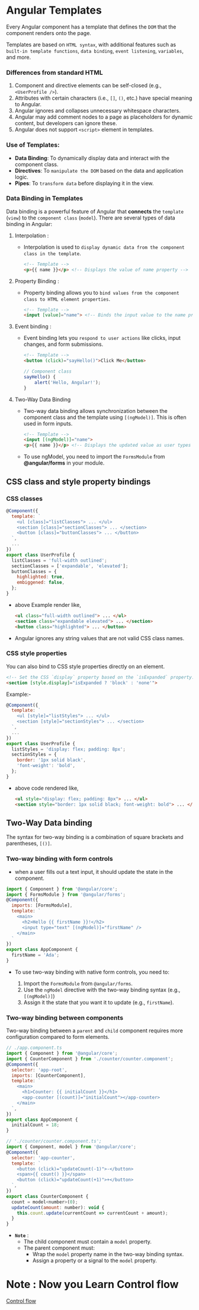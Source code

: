 # Angular Templates

Every Angular component has a template that defines the `DOM` that the component renders onto the page.

Templates are based on `HTML syntax`, with additional features such as `built-in template functions`, `data binding`, `event listening`, `variables`, and more.

### Differences from standard HTML

1. Component and directive elements can be self-closed (e.g., `<UserProfile />`).
2. Attributes with certain characters (i.e., `[]`, `()`, etc.) have special meaning to Angular.
3. Angular ignores and collapses unnecessary whitespace characters.
4. Angular may add comment nodes to a page as placeholders for dynamic content, but developers can ignore these.
5. Angular does not support `<script>` element in templates.

### Use of Templates:
- **Data Binding**: To dynamically display data and interact with the component class.
- **Directives**: To `manipulate the DOM` based on the data and application logic.
- **Pipes**: To `transform data` before displaying it in the view.

<!-- ## Binding dynamic text, properties and attributes

In Angular, a binding creates a `dynamic connection between a component's template and its data`. This connection ensures that changes to the component's data automatically update the rendered template.

### Render dynamic text with text interpolation

- You can bind dynamic text in templates with `double curly braces`, which tells Angular that it is responsible for the expression inside and ensuring it is updated correctly. This is called **text interpolation**.

```js
@Component({
  template: `
    <p>Your color preference is {{ theme }}.</p>
  `,
  ...
})
export class AppComponent {
  theme = 'dark';
}
``` -->

### Data Binding in Templates

Data binding is a powerful feature of Angular that **connects** the `template` (`view`) to the `component class` (`model`). There are several types of data binding in Angular:

1. Interpolation :
    - Interpolation is used to `display dynamic data from the component class in the template`.

        ```html
        <!-- Template -->
        <p>{{ name }}</p> <!-- Displays the value of name property -->
        ```

2. Property Binding :
    - Property binding allows you to `bind values from the component class to HTML element properties`.

        ```html
        <!-- Template -->
        <input [value]="name"> <!-- Binds the input value to the name property -->
        ```
3. Event binding :
    - Event binding lets you `respond to user actions` like clicks, input changes, and form submissions.

        ```html
        <!-- Template -->
        <button (click)="sayHello()">Click Me</button>
        ```

        ```js
        // Component class
        sayHello() {
            alert('Hello, Angular!');
        }
        ```
4. Two-Way Data Binding
    - Two-way data binding allows synchronization between the component class and the template using `[(ngModel)]`. This is often used in form inputs.

        ```html
        <!-- Template -->
        <input [(ngModel)]="name">
        <p>{{ name }}</p> <!-- Displays the updated value as user types -->
        ```
    - To use ngModel, you need to import the `FormsModule` from **@angular/forms** in your module.


## CSS class and style property bindings

### CSS classes

```js
@Component({
  template: `
    <ul [class]="listClasses"> ... </ul>
    <section [class]="sectionClasses"> ... </section>
    <button [class]="buttonClasses"> ... </button>
  `,
  ...
})
export class UserProfile {
  listClasses = 'full-width outlined';
  sectionClasses = ['expandable', 'elevated'];
  buttonClasses = {
    highlighted: true,
    embiggened: false,
  };
}
```
- above Example render like,
    ```html
    <ul class="full-width outlined"> ... </ul>
    <section class="expandable elevated"> ... </section>
    <button class="highlighted"> ... </button>
    ```

- Angular ignores any string values that are not valid CSS class names.

### CSS style properties

You can also bind to CSS style properties directly on an element.

```html
<!-- Set the CSS `display` property based on the `isExpanded` property. -->
<section [style.display]="isExpanded ? 'block' : 'none'">
```

Example:-
```js
@Component({
  template: `
    <ul [style]="listStyles"> ... </ul>
    <section [style]="sectionStyles"> ... </section>
  `,
  ...
})
export class UserProfile {
  listStyles = 'display: flex; padding: 8px';
  sectionStyles = {
    border: '1px solid black',
    'font-weight': 'bold',
  };
}
```

- above code rendered like,
    ```html
    <ul style="display: flex; padding: 8px"> ... </ul>
    <section style="border: 1px solid black; font-weight: bold"> ... </section>
    ```

## Two-Way Data binding

The syntax for two-way binding is a combination of square brackets and parentheses, `[()]`.

### Two-way binding with form controls

-  when a user fills out a text input, it should update the state in the component.

```js
import { Component } from '@angular/core';
import { FormsModule } from '@angular/forms';
@Component({
  imports: [FormsModule],
  template: `
    <main>
      <h2>Hello {{ firstName }}!</h2>
      <input type="text" [(ngModel)]="firstName" />
    </main>
  `
})
export class AppComponent {
  firstName = 'Ada';
}
```

- To use two-way binding with native form controls, you need to:

    1. Import the `FormsModule` from `@angular/forms`.
    2. Use the `ngModel` directive with the two-way binding syntax (e.g., `[(ngModel)]`)
    3. Assign it the state that you want it to update (e.g., `firstName`).

### Two-way binding between components

Two-way binding between a `parent` and `child` component requires more configuration compared to form elements.


```js
// ./app.component.ts
import { Component } from '@angular/core';
import { CounterComponent } from './counter/counter.component';
@Component({
  selector: 'app-root',
  imports: [CounterComponent],
  template: `
    <main>
      <h1>Counter: {{ initialCount }}</h1>
      <app-counter [(count)]="initialCount"></app-counter>
    </main>
  `,
})
export class AppComponent {
  initialCount = 18;
}
```

```js
// './counter/counter.component.ts';
import { Component, model } from '@angular/core';
@Component({
  selector: 'app-counter',
  template: `
    <button (click)="updateCount(-1)">-</button>
    <span>{{ count() }}</span>
    <button (click)="updateCount(+1)">+</button>
  `,
})
export class CounterComponent {
  count = model<number>(0);
  updateCount(amount: number): void {
    this.count.update(currentCount => currentCount + amount);
  }
}
```
- **`Note`** : 
    - The child component must contain a `model` property.
    - The parent component must:
        - Wrap the `model` property name in the two-way binding syntax.
        - Assign a property or a signal to the `model` property.

# Note : Now you Learn Control flow

[Control flow](./Control_flow.md)